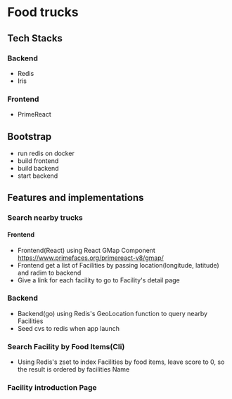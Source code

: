 # Food trucks 

## Tech Stacks
### Backend
- Redis
- Iris
### Frontend
- PrimeReact

## Bootstrap
- run redis on docker
- build frontend
- build backend
- start backend

## Features and implementations
### Search nearby trucks
#### Frontend
- Frontend(React) using React GMap Component https://www.primefaces.org/primereact-v8/gmap/
- Frontend get a list of Facilities by passing location(longitude, latitude) and radim to backend
- Give a link for each facility to go to Facility's detail page
### Backend
- Backend(go) using Redis's GeoLocation function to query nearby Facilities
- Seed cvs to redis when app launch 
### Search Facility by Food Items(Cli)
- Using Redis's zset to index Facilities by food items, leave score to 0, so the result is ordered by facilities Name
### Facility introduction Page
